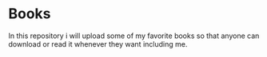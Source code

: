# Books
In this repository i will upload some of my favorite books so that anyone can download or read it whenever they want including me.
